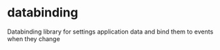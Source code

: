 # databinding
Databinding library for settings application data and bind them to events when they change
